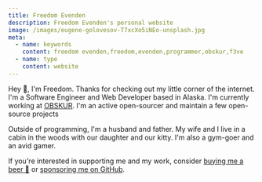 ```yaml
---
title: Freedom Evenden
description: Freedom Evenden's personal website
image: /images/eugene-golovesov-T7xcXo5iNEo-unsplash.jpg
meta:
  - name: keywords
    content: freedom evenden,freedom,evenden,programmer,obskur,f3ve
  - name: type
    content: website
---
```


Hey 👋, I'm Freedom. Thanks for checking out my little corner of the internet. I'm a Software Engineer and Web Developer based in Alaska. I'm currently working at [OBSKUR](https://obskur.com). I'm an active open-sourcer and maintain a few <RouterLink to="/projects">open-source projects</RouterLink>

Outside of programming, I'm a husband and father. My wife and I live in a cabin in the woods with our daughter and our kitty. I'm also a gym-goer and an avid gamer.

If you're interested in supporting me and my work, consider [buying me a beer 🍺](https://www.buymeacoffee.com/f3ve) or [sponsoring me on GitHub](https://github.com/sponsors/f3ve).
